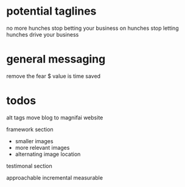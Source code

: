 # potential taglines

no more hunches
stop betting your business on hunches
stop letting hunches drive your business

# general messaging

remove the fear
\$ value is time saved

# todos

alt tags
move blog to magnifai website

framework section

- smaller images
- more relevant images
- alternating image location

testimonal section

approachable
incremental
measurable
